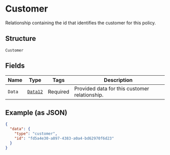 
# Customer

Relationship containing the id that identifies the customer for this policy.

## Structure

`Customer`

## Fields

| Name | Type | Tags | Description |
|  --- | --- | --- | --- |
| `Data` | [`Data12`](../../doc/models/data-12.md) | Required | Provided data for this customer relationship. |

## Example (as JSON)

```json
{
  "data": {
    "type": "customer",
    "id": "fd5a4e30-a897-4383-a0a4-bd62970f6d23"
  }
}
```


